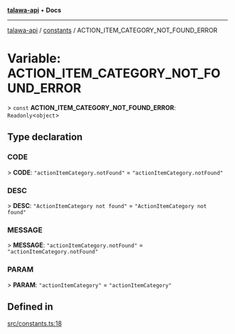 [**talawa-api**](../../README.md) • **Docs**

***

[talawa-api](../../modules.md) / [constants](../README.md) / ACTION\_ITEM\_CATEGORY\_NOT\_FOUND\_ERROR

# Variable: ACTION\_ITEM\_CATEGORY\_NOT\_FOUND\_ERROR

\> `const` **ACTION\_ITEM\_CATEGORY\_NOT\_FOUND\_ERROR**: `Readonly`\<`object`\>

## Type declaration

### CODE

\> **CODE**: `"actionItemCategory.notFound"` = `"actionItemCategory.notFound"`

### DESC

\> **DESC**: `"ActionItemCategory not found"` = `"ActionItemCategory not found"`

### MESSAGE

\> **MESSAGE**: `"actionItemCategory.notFound"` = `"actionItemCategory.notFound"`

### PARAM

\> **PARAM**: `"actionItemCategory"` = `"actionItemCategory"`

## Defined in

[src/constants.ts:18](https://github.com/PalisadoesFoundation/talawa-api/blob/fb5076f344cd74d4e51c692cbc70fc337bf1ac39/src/constants.ts#L18)
